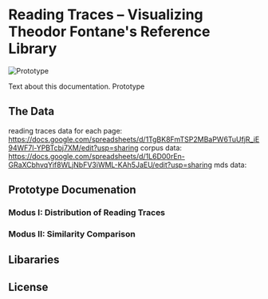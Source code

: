 # Reading Traces – Visualizing Theodor Fontane's Reference Library
![Prototype](/img/tutorialGif1.gif)

Text about this documentation. Prototype

## The Data
reading traces data for each page: https://docs.google.com/spreadsheets/d/1TgBK8FmTSP2MBaPW6TuUfjR_iE94WF7l-YPBTcbj7XM/edit?usp=sharing
corpus data: https://docs.google.com/spreadsheets/d/1L6D00rEn-GRaXCbhvqYif8WLjNbFV3iWML-KAh5JaEU/edit?usp=sharing
mds data:


## Prototype Documenation
### Modus I: Distribution of Reading Traces

### Modus II: Similarity Comparison

## Libararies

## License
